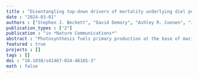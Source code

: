 ```yaml
---
title : "Disentangling top-down drivers of mortality underlying diel population dynamics of {Prochlorococcus} in the {North} {Pacific} {Subtropical} {Gyre"
date : "2024-03-01"
authors : ["Stephen J. Beckett", "David Demory", "Ashley R. Coenen", "John R. Casey", "Mathilde Dugenne", "Christopher L. Follett", "Paige Connell", "Michael C. G. Carlson", "Sarah K. Hu", "Samuel T. Wilson", "Daniel Muratore", "Rogelio A. Rodriguez-Gonzalez", "Shengyun Peng", "Kevin W. Becker", "Daniel R. Mende", "E. Virginia Armbrust", "David A. Caron", "Debbie Lindell", "Angelicque E. White", "François Ribalet", "Joshua S. Weitz"]
publication_types : ["2"]
publication : "in *Nature Communications*"
abstract : "Photosynthesis fuels primary production at the base of marine food webs. Yet, in many surface ocean ecosystems, diel-driven primary production is tightly coupled to daily loss. This tight coupling raises the question: which top-down drivers predominate in maintaining persistently stable picocyanobacterial populations over longer time scales? Motivated by high-frequency surface water measurements taken in the North Pacific Subtropical Gyre (NPSG), we developed multitrophic models to investigate bottom-up and top-down mechanisms underlying the balanced control of Prochlorococcus populations. We find that incorporating photosynthetic growth with viral- and predator-induced mortality is sufficient to recapitulate daily oscillations of Prochlorococcus abundances with baseline community abundances. In doing so, we infer that grazers in this environment function as the predominant top-down factor despite high standing viral particle densities. The model-data fits also reveal the ecological relevance of light-dependent viral traits and non-canonical factors to cellular loss. Finally, we leverage sensitivity analyses to demonstrate how variation in life history traits across distinct oceanic contexts, including variation in viral adsorption and grazer clearance rates, can transform the quantitative and even qualitative importance of top-down controls in shaping Prochlorococcus population dynamics."
featured : true
projects : []
tags : []
doi : "10.1038/s41467-024-46165-3"
math : false
---
```

